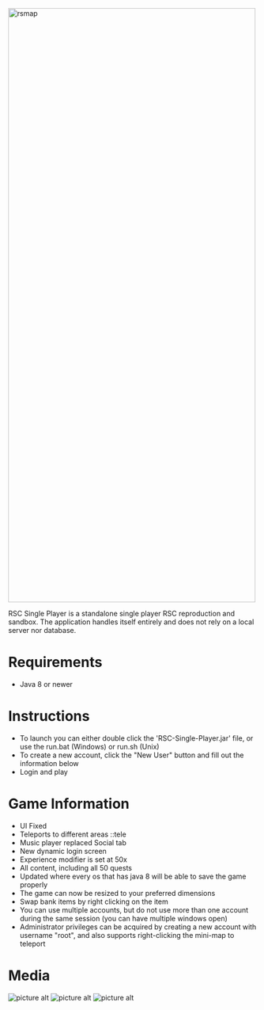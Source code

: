 <img width="500" height="1200" alt="rsmap" src="https://github.com/user-attachments/assets/6a91d2ac-2c7c-4ce1-a59c-4e7167c85e19" />

RSC Single Player is a standalone single player RSC reproduction and sandbox. The application handles itself entirely and does not rely on a local server nor database.

# Requirements
* Java 8 or newer

# Instructions
* To launch you can either double click the 'RSC-Single-Player.jar' file, or use the run.bat (Windows) or run.sh (Unix)
* To create a new account, click the "New User" button and fill out the information below
* Login and play
    
# Game Information
* UI Fixed
* Teleports to different areas ::tele <area>
* Music player replaced Social tab
* New dynamic login screen
* Experience modifier is set at 50x
* All content, including all 50 quests
* Updated where every os that has java 8 will be able to save the game properly
* The game can now be resized to your preferred dimensions
* Swap bank items by right clicking on the item
* You can use multiple accounts, but do not use more than one account during the same session (you can have multiple windows open)
* Administrator privileges can be acquired by creating a new account with username "root", and also supports right-clicking the mini-map to teleport

# Media

![picture alt](https://nemotech.org/rsc/rsc-1.png "RSCSP1")
![picture alt](https://nemotech.org/rsc/rsc-2.png "RSCSP2")
![picture alt](https://nemotech.org/rsc/rsc-3.png "RSCSP3")

